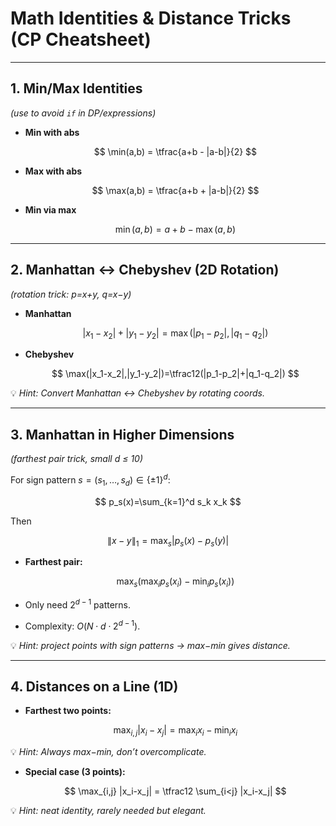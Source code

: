 # Math Identities & Distance Tricks (CP Cheatsheet)

---

## 1. Min/Max Identities

*(use to avoid `if` in DP/expressions)*

* **Min with abs**

  $$
  \min(a,b) = \tfrac{a+b - |a-b|}{2}
  $$

* **Max with abs**

  $$
  \max(a,b) = \tfrac{a+b + |a-b|}{2}
  $$

* **Min via max**

  $$
  \min(a,b) = a+b-\max(a,b)
  $$

---

## 2. Manhattan ↔ Chebyshev (2D Rotation)

*(rotation trick: p=x+y, q=x−y)*

* **Manhattan**

  $$
  |x_1-x_2|+|y_1-y_2|=\max(|p_1-p_2|,|q_1-q_2|)
  $$

* **Chebyshev**

  $$
  \max(|x_1-x_2|,|y_1-y_2|)=\tfrac12(|p_1-p_2|+|q_1-q_2|)
  $$

💡 *Hint: Convert Manhattan ↔ Chebyshev by rotating coords.*

---

## 3. Manhattan in Higher Dimensions

*(farthest pair trick, small d ≤ 10)*

For sign pattern $s=(s_1,\dots,s_d)\in\{\pm1\}^d$:

$$
p_s(x)=\sum_{k=1}^d s_k x_k
$$

Then

$$
\|x-y\|_1=\max_{s} |p_s(x)-p_s(y)|
$$

* **Farthest pair:**

  $$
  \max_{s}\bigl(\max_i p_s(x_i)-\min_i p_s(x_i)\bigr)
  $$

* Only need $2^{d-1}$ patterns.

* Complexity: $O(N\cdot d\cdot 2^{d-1})$.

💡 *Hint: project points with sign patterns → max−min gives distance.*

---

## 4. Distances on a Line (1D)

* **Farthest two points:**

  $$
  \max_{i,j} |x_i-x_j| = \max_i x_i - \min_i x_i
  $$

💡 *Hint: Always max−min, don’t overcomplicate.*

* **Special case (3 points):**

  $$
  \max_{i,j} |x_i-x_j| = \tfrac12 \sum_{i<j} |x_i-x_j|
  $$

💡 *Hint: neat identity, rarely needed but elegant.*
